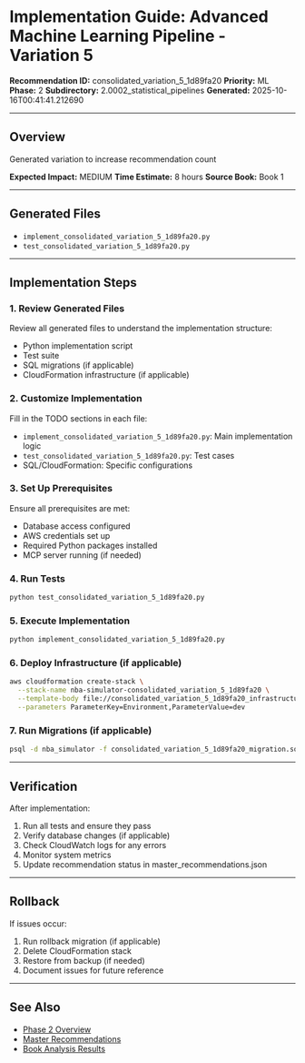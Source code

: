 # Implementation Guide: Advanced Machine Learning Pipeline - Variation 5

**Recommendation ID:** consolidated_variation_5_1d89fa20
**Priority:** ML
**Phase:** 2
**Subdirectory:** 2.0002_statistical_pipelines
**Generated:** 2025-10-16T00:41:41.212690

---

## Overview

Generated variation to increase recommendation count

**Expected Impact:** MEDIUM
**Time Estimate:** 8 hours
**Source Book:** Book 1

---

## Generated Files

- `implement_consolidated_variation_5_1d89fa20.py`
- `test_consolidated_variation_5_1d89fa20.py`

---

## Implementation Steps

### 1. Review Generated Files

Review all generated files to understand the implementation structure:
- Python implementation script
- Test suite
- SQL migrations (if applicable)
- CloudFormation infrastructure (if applicable)

### 2. Customize Implementation

Fill in the TODO sections in each file:
- `implement_consolidated_variation_5_1d89fa20.py`: Main implementation logic
- `test_consolidated_variation_5_1d89fa20.py`: Test cases
- SQL/CloudFormation: Specific configurations

### 3. Set Up Prerequisites

Ensure all prerequisites are met:
- Database access configured
- AWS credentials set up
- Required Python packages installed
- MCP server running (if needed)

### 4. Run Tests

```bash
python test_consolidated_variation_5_1d89fa20.py
```

### 5. Execute Implementation

```bash
python implement_consolidated_variation_5_1d89fa20.py
```

### 6. Deploy Infrastructure (if applicable)

```bash
aws cloudformation create-stack \
  --stack-name nba-simulator-consolidated_variation_5_1d89fa20 \
  --template-body file://consolidated_variation_5_1d89fa20_infrastructure.yaml \
  --parameters ParameterKey=Environment,ParameterValue=dev
```

### 7. Run Migrations (if applicable)

```bash
psql -d nba_simulator -f consolidated_variation_5_1d89fa20_migration.sql
```

---

## Verification

After implementation:
1. Run all tests and ensure they pass
2. Verify database changes (if applicable)
3. Check CloudWatch logs for any errors
4. Monitor system metrics
5. Update recommendation status in master_recommendations.json

---

## Rollback

If issues occur:
1. Run rollback migration (if applicable)
2. Delete CloudFormation stack
3. Restore from backup (if needed)
4. Document issues for future reference

---

## See Also

- [Phase 2 Overview](/Users/ryanranft/nba-simulator-aws/docs/phases/phase_2/)
- [Master Recommendations](/Users/ryanranft/nba-mcp-synthesis/analysis_results/master_recommendations.json)
- [Book Analysis Results](/Users/ryanranft/nba-mcp-synthesis/analysis_results/)

